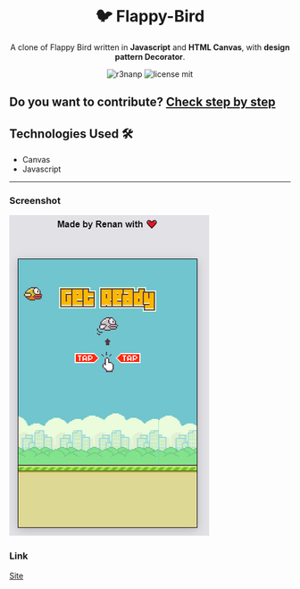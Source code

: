 <div align="center">

# 🐦 Flappy-Bird

</div>

<div align="center">

  A clone of Flappy Bird written in **Javascript** and **HTML Canvas**, with **design pattern Decorator**.

</div>

<div align="center">

![r3nanp](https://img.shields.io/badge/r3nanp-flappy--bird-blue?style=for-the-badge&logo=twitter&logoColor=white)
![license mit](https://img.shields.io/github/license/r3nanp/flappy-bird?color=blue&label=LICENSE&logo=github&style=for-the-badge)

</div>

**Do you want to contribute?**
<a href="./.github/CONTRIBUTING.md"> Check step by step </a>
---

## Technologies Used 🛠

- Canvas
- Javascript
---
### Screenshot

<img src="./.github/screenshot.png" />

### Link

[Site](https://r3nanp-flappy-bird-clone.netlify.app)
